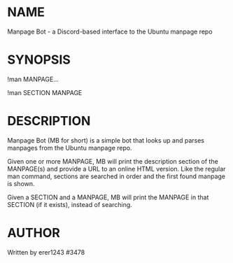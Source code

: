 NAME
====
Manpage Bot - a Discord-based interface to
              the Ubuntu manpage repo

SYNOPSIS
========
!man MANPAGE...

!man SECTION MANPAGE

DESCRIPTION
===========
Manpage Bot (MB for short) is a simple bot
that looks up and parses manpages from the
Ubuntu manpage repo.

Given one or more MANPAGE, MB will print
the description section of the MANPAGE(s)
and provide a URL to an online HTML version.
Like the regular man command, sections are
searched in order and the first found
manpage is shown.

Given a SECTION and a MANPAGE, MB will
print the MANPAGE in that SECTION (if it
exists), instead of searching.

AUTHOR
======
Written by erer1243 \#3478
